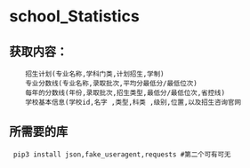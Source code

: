 # school_Statistics
##   获取内容：
        招生计划(专业名称,学科门类,计划招生,学制)  
        专业分数线(专业名称,录取批次,平均分最低分/最低位次)
        每年的分数线(年份,录取批次,招生类型,最低分/最低位次,省控线) 
        学校基本信息(学校id,名字 ,类型,科类 ,级别,位置,以及招生咨询官网  
## 所需要的库
``` pip3 install json,fake_useragent,requests #第二个可有可无``` 
